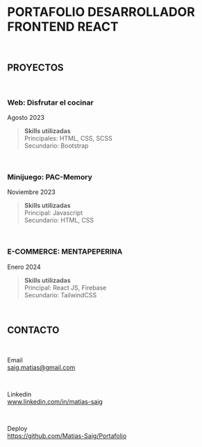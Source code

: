 # PORTAFOLIO DESARROLLADOR FRONTEND REACT

<br>

## PROYECTOS

<br>

### Web: Disfrutar el cocinar
Agosto 2023

> **Skills utilizadas**  
> Principales: HTML, CSS, SCSS    
> Secundario: Bootstrap

<br>

### Minijuego: PAC-Memory
Noviembre 2023

> **Skills utilizadas**  
> Principal: Javascript  
> Secundario: HTML, CSS

<br>

### E-COMMERCE: MENTAPEPERINA
Enero 2024

> **Skills utilizadas**  
> Principal: React JS, Firebase  
> Secundario: TailwindCSS

<br>

## CONTACTO

<br>

Email  
<saig.matias@gmail.com>

<br>

Linkedin  
www.linkedin.com/in/matias-saig

<br>

Deploy  
[https://github.com/Matias-Saig/Portafolio
](https://matias-saig.github.io/Portafolio/)
